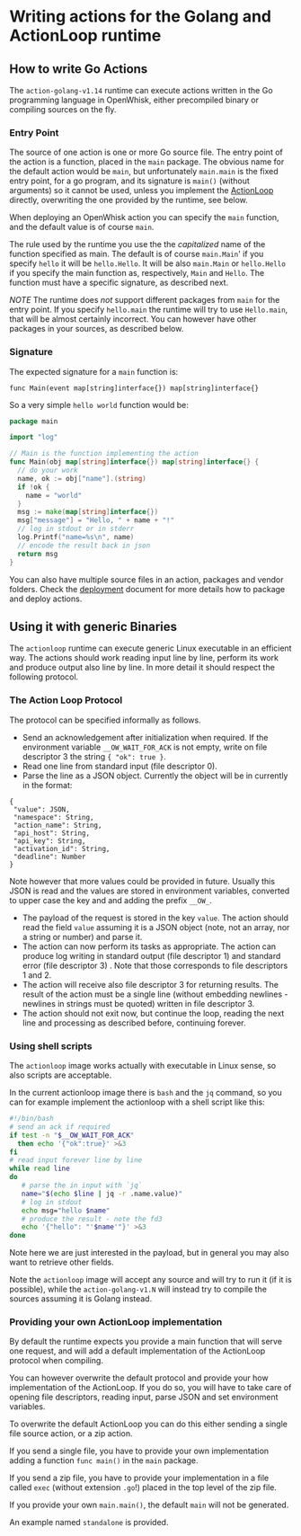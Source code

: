 <!--
#
# Licensed to the Apache Software Foundation (ASF) under one or more
# contributor license agreements.  See the NOTICE file distributed with
# this work for additional information regarding copyright ownership.
# The ASF licenses this file to You under the Apache License, Version 2.0
# (the "License"); you may not use this file except in compliance with
# the License.  You may obtain a copy of the License at
#
#     http://www.apache.org/licenses/LICENSE-2.0
#
# Unless required by applicable law or agreed to in writing, software
# distributed under the License is distributed on an "AS IS" BASIS,
# WITHOUT WARRANTIES OR CONDITIONS OF ANY KIND, either express or implied.
# See the License for the specific language governing permissions and
# limitations under the License.
#
-->
# Writing actions for the Golang and ActionLoop runtime

<a name="golang"/>

## How to write Go Actions

The `action-golang-v1.14` runtime can execute actions written in the Go programming language in OpenWhisk, either precompiled binary or compiling sources on the fly.

### Entry Point

The source of one action is one or more Go source file. The entry point of the action is a function, placed in the `main` package. The obvious name for the default action would be `main`, but unfortunately `main.main` is the fixed entry point, for a go program, and its signature is `main()` (without arguments) so it cannot be used, unless you implement the [ActionLoop](#actionloopgo) directly, overwriting the one provided by the runtime, see below.

When deploying an OpenWhisk action you can specify the `main` function, and the default value is of course `main`.

The rule used by the runtime you use the  the *capitalized* name of the function specified as main. The default is of course `main.Main`' if you specify `hello` it will be `hello.Hello`. It will be also `main.Main` or `hello.Hello` if you specify the main function as, respectively, `Main` and `Hello`. The function must have a specific signature, as described next.

*NOTE* The runtime does *not* support different packages from `main` for the entry point. If you specify `hello.main` the runtime will try to use `Hello.main`, that will be almost certainly incorrect. You can however have other packages in your sources, as described below.

### Signature

The expected signature for a `main` function is:

`func Main(event map[string]interface{}) map[string]interface{}`

So a very simple `hello world` function would be:

```go
package main

import "log"

// Main is the function implementing the action
func Main(obj map[string]interface{}) map[string]interface{} {
  // do your work
  name, ok := obj["name"].(string)
  if !ok {
    name = "world"
  }
  msg := make(map[string]interface{})
  msg["message"] = "Hello, " + name + "!"
  // log in stdout or in stderr
  log.Printf("name=%s\n", name)
  // encode the result back in json
  return msg
}
```

You can also have multiple source files in an action, packages and vendor folders.  Check the [deployment](DEPLOY.md) document for more details how to package and deploy actions.

<a name="generic"/>

## Using it with generic Binaries

The `actionloop` runtime can execute  generic Linux executable in an efficient way. The actions should work reading input line by line, perform its work and produce output also line by line. In more detail it should respect the following protocol.

<a name="actionloop">

### The Action Loop Protocol

The protocol can be specified informally as follows.

- Send an acknowledgement after initialization when required. If the environment variable `__OW_WAIT_FOR_ACK` is not empty, write on file descriptor 3 the string `{ "ok": true }`.
- Read one line from standard input (file descriptor 0).
- Parse the line as a JSON object. Currently the object will be in currently in the format:

```
{
 "value": JSON,
 "namespace": String,
 "action_name": String,
 "api_host": String,
 "api_key": String,
 "activation_id": String,
 "deadline": Number
}
```

Note however that more values could be provided in future.
Usually this JSON is read and the values are stored in environment variables, converted to upper case the key and  and adding the prefix `__OW_`.

- The payload of the request is stored in the key `value`. The action should read the field `value` assuming it is a JSON object (note, not an array, nor a string or number) and parse it.
- The action can now perform its tasks as appropriate. The action can produce log writing  in standard output (file descriptor 1) and standard error (file descriptor 3) . Note that those corresponds to file descriptors 1 and 2.
- The action will receive also file descriptor 3 for returning results. The result of the action must be a single line (without embedding newlines - newlines in strings must be quoted) written in file descriptor 3.
- The action should not exit now, but continue the loop, reading the next line and processing as described before, continuing forever.

### Using shell scripts

The `actionloop` image works actually with executable in Linux sense, so also scripts are acceptable.

In the current actionloop image there is `bash` and the `jq` command, so you can for example implement the actionloop with a shell script like this:

```bash
#!/bin/bash
# send an ack if required
if test -n "$__OW_WAIT_FOR_ACK"
  then echo '{"ok":true}' >&3
fi
# read input forever line by line
while read line
do
   # parse the in input with `jq`
   name="$(echo $line | jq -r .name.value)"
   # log in stdout
   echo msg="hello $name"
   # produce the result - note the fd3
   echo '{"hello": "'$name'"}' >&3
done
```

Note here we are just interested in the payload, but in general you may also want to retrieve other fields.

Note the `actionloop` image will accept any source and will try to run it (if it is possible), while the `action-golang-v1.N`  will instead try to compile the sources assuming it is Golang instead.

<a name="actionloopgo">

### Providing your own ActionLoop implementation

By default the runtime expects you provide a main function that will serve one request, and will add a default implementation of the ActionLoop protocol when compiling.

You can however overwrite the default protocol and provide your how implementation of the ActionLoop. If you do so, you will have to take care of opening file descriptors, reading input, parse JSON and set environment variables.

To overwrite the default ActionLoop you can do this either sending a single file source action, or a zip action.

If you send a single file, you have to provide your own implementation adding a function `func main()` in the `main` package.

If you send a zip file, you have to provide your implementation in a file called `exec` (without extension `.go`!) placed in the top level of the zip file.

If you provide your own `main.main()`, the default `main` will not be generated.

An example named `standalone` is provided.
